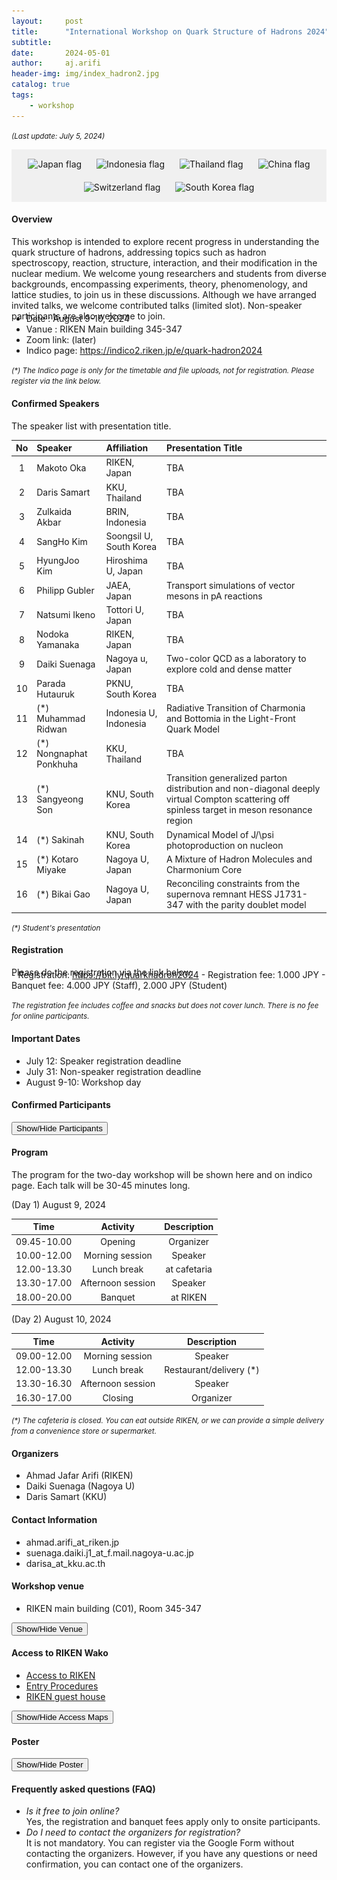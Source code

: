 ```yaml
---
layout:     post
title:      "International Workshop on Quark Structure of Hadrons 2024"
subtitle:   
date:       2024-05-01
author:     aj.arifi
header-img: img/index_hadron2.jpg
catalog: true
tags:
    - workshop
---
```


<small><i>(Last update: July 5, 2024)</i></small>

<div style="background-color: #f0f0f0; padding: 5px; text-align: center;" >
    <div style="display: inline-block; margin: 10px; text-align: center;">
        <img src="https://flagcdn.com/w40/jp.png" alt="Japan flag">
    </div>
    <div style="display: inline-block; margin: 10px; text-align: center;">
        <img src="https://flagcdn.com/w40/id.png" alt="Indonesia flag">
    </div>
    <div style="display: inline-block; margin: 10px; text-align: center;">
        <img src="https://flagcdn.com/w40/th.png" alt="Thailand flag">
    </div>
    <div style="display: inline-block; margin: 10px; text-align: center;">
        <img src="https://flagcdn.com/w40/cn.png" alt="China flag">
    </div>
    <div style="display: inline-block; margin: 10px; text-align: center;">
        <img src="https://flagcdn.com/w40/eu.png" alt="Switzerland flag">
    </div>
    <div style="display: inline-block; margin: 10px; text-align: center;">
        <img src="https://flagcdn.com/w40/kr.png" alt="South Korea flag">
    </div>
</div>

#### Overview
This workshop is intended to explore recent progress in understanding the quark structure of
hadrons, addressing topics such as hadron spectroscopy, reaction, structure, interaction, and
their modification in the nuclear medium. We welcome young researchers and students from
diverse backgrounds, encompassing experiments, theory, phenomenology, and lattice studies,
to join us in these discussions. Although we have arranged invited talks, we welcome contributed talks (limited slot).
Non-speaker participants are also welcome to join.
<p style="margin-bottom: -0.7cm;"></p>

- Date : August 9-10, 2024
- Vanue : RIKEN Main building 345-347
- Zoom link: (later)
- Indico page: <a href="https://indico2.riken.jp/e/quark-hadron2024">https://indico2.riken.jp/e/quark-hadron2024</a>

<small><i>(*) The Indico page is only for the timetable and file uploads, not for registration. Please register via the link below.</i></small>


#### Confirmed Speakers

The speaker list with presentation title.

| No    | Speaker           | Affiliation   | Presentation Title   |
| :---: | :---              | :---         |  :--- |
| 1     | Makoto Oka        | RIKEN, Japan  | TBA |
| 2     | Daris Samart      | KKU, Thailand | TBA | 
| 3     | Zulkaida Akbar    | BRIN, Indonesia  | TBA |
| 4     | SangHo Kim        | Soongsil U, South Korea | TBA |
| 5     | HyungJoo Kim      | Hiroshima U, Japan  | TBA |
| 6     | Philipp Gubler    | JAEA, Japan         | Transport simulations of vector mesons in pA reactions |
| 7     | Natsumi Ikeno     | Tottori U, Japan    | TBA |
| 8     | Nodoka Yamanaka   | RIKEN, Japan        | TBA |
| 9     | Daiki Suenaga     | Nagoya u, Japan     | Two-color QCD as a laboratory to explore cold and dense matter |
| 10    | Parada Hutauruk   | PKNU, South Korea   | TBA |
| 11    | (*) Muhammad Ridwan   | Indonesia U, Indonesia | Radiative Transition of Charmonia and Bottomia in the Light-Front Quark Model |
| 12    | (*) Nongnaphat Ponkhuha | KKU, Thailand        | TBA |
| 13    | (*) Sangyeong Son       | KNU, South Korea     | Transition generalized parton distribution and non-diagonal deeply virtual Compton scattering off spinless target in meson resonance region |
| 14    | (*) Sakinah           | KNU, South Korea     | Dynamical Model of J/\psi photoproduction on nucleon |
| 15    | (*) Kotaro Miyake     | Nagoya U, Japan      | A Mixture of Hadron Molecules and Charmonium Core |
| 16    | (*) Bikai Gao         | Nagoya U, Japan      | Reconciling constraints from the supernova remnant HESS J1731-347 with the parity doublet model |


<small><i>(*) Student's presentation</i></small>

#### Registration
Please do the registration via the link below:
<p style="margin-bottom: -0.7cm;"></p>
- Registration: <a href="https://bit.ly/quarkhadron2024">https://bit.ly/quarkhadron2024</a>
- Registration fee: 1.000 JPY 
- Banquet fee: 4.000 JPY (Staff), 2.000 JPY (Student)

<small><i>The registration fee includes coffee and snacks but does not cover lunch. There is no fee for online participants. </i></small>

#### Important Dates
- July 12: Speaker registration deadline
- July 31: Non-speaker registration deadline
- August 9-10: Workshop day

#### Confirmed Participants


<button onclick="toggleParticipants()">Show/Hide Participants</button>

<div id="participants" class="participants" style="display:none;">
    
    <h5>Onsite</h5>
    <ol>
        <li>Makoto Oka (RIKEN, Japan)</li>
        <li>Ahmad Jafar Arifi (RIKEN, Japan)</li>
        <li>Chindanai Bubpatate (KKU, Thailand)</li>
        <li>Daiki Suenaga (Nagoya U, Japan)</li>
        <li>Daris Samart (KKU, Thailand)</li>
        <li>HyungJoo Kim (Hiroshima U, Japan)</li>
        <li>Muhammad Ridwan (Indonesia U, Indonesia)</li>
        <li>Nantana Monkata (KKU, Thailand)</li>
        <li>Natsumi Ikeno (Tottori U, Japan)</li>
        <li>Nodoka Yamanaka (RIKEN, Japan)</li>
        <li>Nongnaphat Ponkhuha (KKU, Thailand)</li>
        <li>Philipp Gubler (JAEA, Japan)</li>
        <li>Sakinah (KNU, South Korea)</li>
        <li>Sangyeong Son (KNU, South Korea)</li>
        <li>Zulkaida Akbar (BRIN, Indonesia)</li>
        <li>Kotaro Miyake (Nagoya U, Japan)</li>
        <li>Bikai Gao (Nagoya U, Japan)</li>
    </ol>

    <h5>Online</h5>
    <ol>
        <li>Ampuku Shota (Nagoya U, Japan)</li>
        <li>Apriadi Salim Adam (BRIN, Indonesia)</li>
        <li>Muhammad Raihannafi Fadhel (UGM, Indonesia)</li>
        <li>Nakamura (RCNP, Japan)</li>
        <li>Nauval Safa Ardhany (UGM, Indonesia)</li>
        <li>Parada Hutauruk (PKNU, South Korea)</li>
        <li>SangHo Kim (Soongsil U, South Korea)</li>
        <li>Kei-Ichi Kondo (Chiba U, Japan)</li>
    </ol>
    
</div>


<script>
    function toggleParticipants() {
        const participantsDiv = document.getElementById('participants');
        if (participantsDiv.style.display === 'none') {
            participantsDiv.style.display = 'block';
        } else {
            participantsDiv.style.display = 'none';
        }
    }
</script>

#### Program
The program for the two-day workshop will be shown here and on indico page. Each talk will be 30-45 minutes long.

(Day 1) August 9, 2024

| Time         | Activity   | Description   |
| :---:        | :---:      | :---:         |
| 09.45-10.00  | Opening  |   Organizer     |
| 10.00-12.00  | Morning session |  Speaker  |
| 12.00-13.30  | Lunch break  |  at cafetaria    |
| 13.30-17.00  | Afternoon session| Speaker |
| 18.00-20.00  | Banquet    |   at RIKEN     |

(Day 2) August 10, 2024

| Time         | Activity    | Description        |
| :---:        | :---:       | :---:              |
| 09.00-12.00  | Morning session  |  Speaker  |
| 12.00-13.30  | Lunch break  |  Restaurant/delivery (*)      |
| 13.30-16.30  | Afternoon session | Speaker  |
| 16.30-17.00  | Closing   |    Organizer    |

<small><i> (*) The cafeteria is closed. You can eat outside RIKEN, or we can provide a simple delivery from a convenience store or supermarket.</i></small>

#### Organizers
- Ahmad Jafar Arifi (RIKEN)
- Daiki Suenaga (Nagoya U)
- Daris Samart (KKU)

#### Contact Information
- ahmad.arifi_at_riken.jp
- suenaga.daiki.j1_at_f.mail.nagoya-u.ac.jp
- darisa_at_kku.ac.th

#### Workshop venue
- RIKEN main building (C01), Room 345-347

<button onclick="toggleVenue()">Show/Hide Venue</button>

<div id="venueDiv" style="display:none;">
      <img src="/img/IMG_6891.JPG" alt="Room 345-347">
</div>

<script>
    function toggleVenue() {
        const venueDiv = document.getElementById('venueDiv');
        if (venueDiv.style.display === 'none') {
            venueDiv.style.display = 'block';
        } else {
            venueDiv.style.display = 'none';
        }
    }
</script>


#### Access to RIKEN Wako
* [Access to RIKEN](https://www.riken.jp/en/access/wako-map/#campus_map)
* [Entry Procedures](https://www.riken.jp/en/access/procedure/)
* [RIKEN guest house](https://wiss.riken.jp/housing_oncampus_rates.html)


<button onclick="toggleMaps()">Show/Hide Access Maps</button>
    
<div id="mapsDiv" style="display:none;">
    Wako Area Map
    <img src="https://www.riken.jp/medialibrary/riken/access/wako-map/map_wako_en_01_w900pixel.jpg" alt="Wako Area Map">

    Wako Station to RIKEN Map
    <img src="https://www.riken.jp/medialibrary/riken/access/wako-map/map_wako_en_03.jpg" alt="Wako Station to RIKEN Map">

    RIKEN Wako Campus Map: C01 - RIKEN main building.
    <img src="https://www.riken.jp/medialibrary/riken/access/wako-map/campus_en_210401_w900.jpg" alt="RIKEN Wako Campus Map">
</div>

<script>
    function toggleMaps() {
        const mapsDiv = document.getElementById('mapsDiv');
        if (mapsDiv.style.display === 'none') {
            mapsDiv.style.display = 'block';
        } else {
            mapsDiv.style.display = 'none';
        }
    }
</script>


#### Poster

<button onclick="togglePoster()">Show/Hide Poster</button>

<div id="posterDiv" style="display:none;">
    <img src="/img/poster1.jpeg" alt="Poster">
</div>

<script>
    function togglePoster() {
        const posterDiv = document.getElementById('posterDiv');
        if (posterDiv.style.display === 'none') {
            posterDiv.style.display = 'block';
        } else {
            posterDiv.style.display = 'none';
        }
    }
</script>

#### Frequently asked questions (FAQ)

- <i>Is it free to join online?</i> <br> Yes, the registration and banquet fees apply only to onsite participants.
- <i>Do I need to contact the organizers for registration?</i> <br>  It is not mandatory. You can register via the Google Form without contacting the organizers. However, if you have any questions or need confirmation, you can contact one of the organizers.


